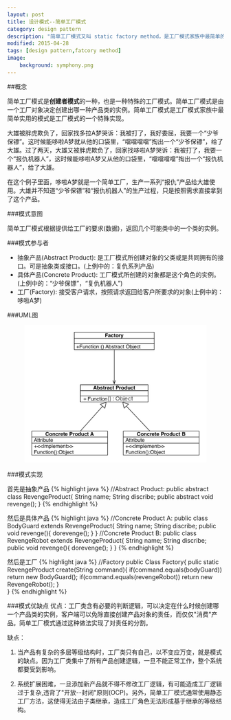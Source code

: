 ```yaml
---
layout: post
title: 设计模式--简单工厂模式
category: design pattern
description: "简单工厂模式又叫 static factory method，是工厂模式家族中最简单的实现，但是这种最简单的实现往往却很实用"
modified: 2015-04-28
tags: [design pattern,fatcory method]
image:
    background: symphony.png
---
```


##概念

简单工厂模式是**创建者模式**的一种，也是一种特殊的工厂模式。简单工厂模式是由一个工厂对象决定创建出哪一种产品类的实例。简单工厂模式是工厂模式家族中最简单实用的模式是工厂模式的一个特殊实现。

大雄被胖虎欺负了，回家找多拉A梦哭诉：我被打了，我好委屈，我要一个“少爷保镖”。这时候能哆啦A梦就从他的口袋里，“噹噹噹噹”掏出一个“少爷保镖”，给了大雄。过了两天，大雄又被胖虎欺负了，回家找哆啦A梦哭诉：我被打了，我要一个“报仇机器人”，这时候能哆啦A梦又从他的口袋里，“噹噹噹噹”掏出一个“报仇机器人”，给了大雄。

在这个例子里面，哆啦A梦就是一个简单工厂，生产一系列“报仇”产品给大雄使用。大雄并不知道“少爷保镖”和“报仇机器人”的生产过程，只是按照需求直接拿到了这个产品。

###模式意图

简单工厂模式根据提供给工厂的要求(数据)，返回几个可能类中的一个类的实例。

###模式参与者

* 抽象产品(Abstract Product): 是工厂模式所创建对象的父类或是共同拥有的接口。可是抽象类或接口。(上例中的：复仇系列产品)
* 具体产品(Concrete Product): 工厂模式所创建的对象都是这个角色的实例。(上例中的：“少爷保镖”，“复仇机器人”)
* 工厂(Factory): 接受客户请求，按照请求返回给客户所要求的对象(上例中的：哆啦A梦)

###UML图

<figure>
	<a href="https://raw.githubusercontent.com/lonelyswan/lonelyswan.github.io/master/images/simple-factory-method.jpg"><img src="https://raw.githubusercontent.com/lonelyswan/lonelyswan.github.io/master/images/simple-factory-method.jpg" alt="center"></a>
</figure>

###模式实现

首先是抽象产品
{% highlight java %}
//Abstract Product:
public abstract class RevengeProduct{
	String name;
	String discribe;
	public abstract void revenge();
}
{% endhighlight %}


然后是具体产品
{% highlight java %}
//Concrete Product A:
public class BodyGuard extends RevengeProduct{
	String name;
	String discribe;
	public void revenge(){
	    dorevenge();
	}
}
//Concrete Product B:
public class RevengeRobot extends RevengeProduct{
	String name;
	String discribe;
	public void revenge(){
	    dorevenge();
	}
}
{% endhighlight %}


然后是工厂
{% highlight java %}
//Factory
public Class Factory{
	pulic static RevengeProduct create(String command){
		if(command.equals(bodyGuard))
			return new BodyGuard();
		if(command.equals(revengeRobot))
			return new RevengeRobot();
	}	
}
{% endhighlight %}

###模式优缺点
优点：工厂类含有必要的判断逻辑，可以决定在什么时候创建哪一个产品类的实例，客户端可以免除直接创建产品对象的责任，而仅仅"消费"产品。简单工厂模式通过这种做法实现了对责任的分割。

缺点：

1. 当产品有复杂的多层等级结构时，工厂类只有自己，以不变应万变，就是模式的缺点。因为工厂类集中了所有产品创建逻辑，一旦不能正常工作，整个系统都要受到影响。

2. 系统扩展困难，一旦添加新产品就不得不修改工厂逻辑，有可能造成工厂逻辑过于复杂,违背了"开放--封闭"原则(OCP)。另外，简单工厂模式通常使用静态工厂方法，这使得无法由子类继承，造成工厂角色无法形成基于继承的等级结构。



